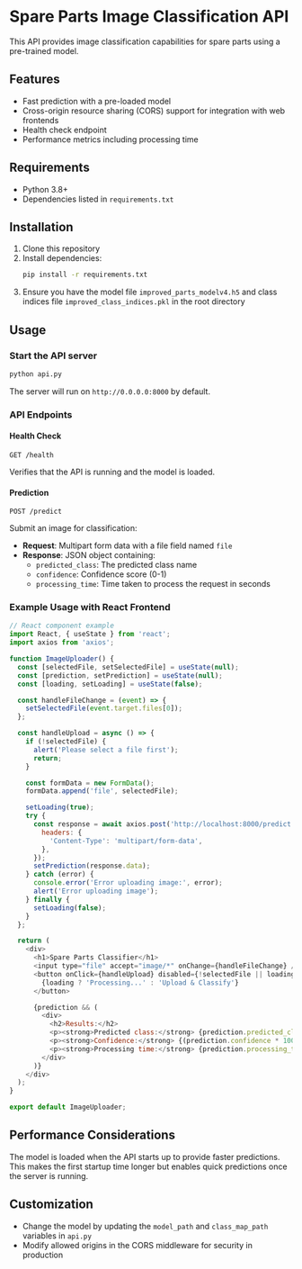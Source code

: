 # Spare Parts Image Classification API

This API provides image classification capabilities for spare parts using a pre-trained model.

## Features

- Fast prediction with a pre-loaded model
- Cross-origin resource sharing (CORS) support for integration with web frontends
- Health check endpoint
- Performance metrics including processing time

## Requirements

- Python 3.8+
- Dependencies listed in `requirements.txt`

## Installation

1. Clone this repository
2. Install dependencies:
   ```bash
   pip install -r requirements.txt
   ```
3. Ensure you have the model file `improved_parts_modelv4.h5` and class indices file `improved_class_indices.pkl` in the root directory

## Usage

### Start the API server

```bash
python api.py
```

The server will run on `http://0.0.0.0:8000` by default.

### API Endpoints

#### Health Check

```
GET /health
```

Verifies that the API is running and the model is loaded.

#### Prediction

```
POST /predict
```

Submit an image for classification:

- **Request**: Multipart form data with a file field named `file`
- **Response**: JSON object containing:
  - `predicted_class`: The predicted class name
  - `confidence`: Confidence score (0-1)
  - `processing_time`: Time taken to process the request in seconds

### Example Usage with React Frontend

```javascript
// React component example
import React, { useState } from 'react';
import axios from 'axios';

function ImageUploader() {
  const [selectedFile, setSelectedFile] = useState(null);
  const [prediction, setPrediction] = useState(null);
  const [loading, setLoading] = useState(false);

  const handleFileChange = (event) => {
    setSelectedFile(event.target.files[0]);
  };

  const handleUpload = async () => {
    if (!selectedFile) {
      alert('Please select a file first');
      return;
    }

    const formData = new FormData();
    formData.append('file', selectedFile);

    setLoading(true);
    try {
      const response = await axios.post('http://localhost:8000/predict', formData, {
        headers: {
          'Content-Type': 'multipart/form-data',
        },
      });
      setPrediction(response.data);
    } catch (error) {
      console.error('Error uploading image:', error);
      alert('Error uploading image');
    } finally {
      setLoading(false);
    }
  };

  return (
    <div>
      <h1>Spare Parts Classifier</h1>
      <input type="file" accept="image/*" onChange={handleFileChange} />
      <button onClick={handleUpload} disabled={!selectedFile || loading}>
        {loading ? 'Processing...' : 'Upload & Classify'}
      </button>

      {prediction && (
        <div>
          <h2>Results:</h2>
          <p><strong>Predicted class:</strong> {prediction.predicted_class}</p>
          <p><strong>Confidence:</strong> {(prediction.confidence * 100).toFixed(2)}%</p>
          <p><strong>Processing time:</strong> {prediction.processing_time.toFixed(3)} seconds</p>
        </div>
      )}
    </div>
  );
}

export default ImageUploader;
```

## Performance Considerations

The model is loaded when the API starts up to provide faster predictions. This makes the first startup time longer but enables quick predictions once the server is running.

## Customization

- Change the model by updating the `model_path` and `class_map_path` variables in `api.py`
- Modify allowed origins in the CORS middleware for security in production 